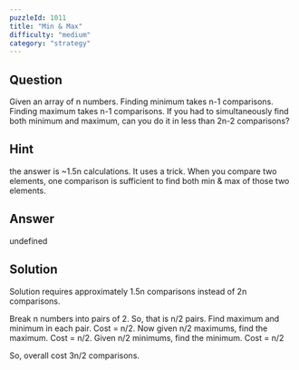 ```yaml
---
puzzleId: 1011
title: "Min & Max"
difficulty: "medium"
category: "strategy"
---
```


## Question
Given an array of n numbers. Finding minimum takes n-1 comparisons. Finding maximum takes n-1 comparisons. If you had to simultaneously find both minimum and maximum, can you do it in less than 2n-2 comparisons?

## Hint
the answer is ~1.5n calculations. It uses a trick. When you compare two elements, one comparison is sufficient to find both min & max of those two elements.

## Answer
undefined

## Solution
Solution requires approximately 1.5n comparisons instead of 2n comparisons.

Break n numbers into pairs of 2.
So, that is n/2 pairs. Find maximum and minimum in each pair. Cost = n/2.
Now given n/2 maximums, find the maximum. Cost = n/2. Given n/2 minimums, find the minimum. Cost = n/2

So, overall cost 3n/2 comparisons.
